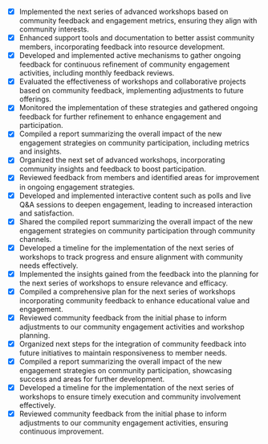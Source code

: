- [x] Implemented the next series of advanced workshops based on community feedback and engagement metrics, ensuring they align with community interests.
- [x] Enhanced support tools and documentation to better assist community members, incorporating feedback into resource development.
- [x] Developed and implemented active mechanisms to gather ongoing feedback for continuous refinement of community engagement activities, including monthly feedback reviews.
- [x] Evaluated the effectiveness of workshops and collaborative projects based on community feedback, implementing adjustments to future offerings.
- [x] Monitored the implementation of these strategies and gathered ongoing feedback for further refinement to enhance engagement and participation.
- [x] Compiled a report summarizing the overall impact of the new engagement strategies on community participation, including metrics and insights.
- [x] Organized the next set of advanced workshops, incorporating community insights and feedback to boost participation.
- [x] Reviewed feedback from members and identified areas for improvement in ongoing engagement strategies.
- [x] Developed and implemented interactive content such as polls and live Q&A sessions to deepen engagement, leading to increased interaction and satisfaction.
- [x] Shared the compiled report summarizing the overall impact of the new engagement strategies on community participation through community channels.
- [x] Developed a timeline for the implementation of the next series of workshops to track progress and ensure alignment with community needs effectively.
- [x] Implemented the insights gained from the feedback into the planning for the next series of workshops to ensure relevance and efficacy.
- [x] Compiled a comprehensive plan for the next series of workshops incorporating community feedback to enhance educational value and engagement.
- [x] Reviewed community feedback from the initial phase to inform adjustments to our community engagement activities and workshop planning.
- [x] Organized next steps for the integration of community feedback into future initiatives to maintain responsiveness to member needs.
- [x] Compiled a report summarizing the overall impact of the new engagement strategies on community participation, showcasing success and areas for further development.
- [x] Developed a timeline for the implementation of the next series of workshops to ensure timely execution and community involvement effectively.
- [x] Reviewed community feedback from the initial phase to inform adjustments to our community engagement activities, ensuring continuous improvement.
